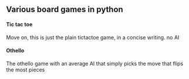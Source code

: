## Various board games in python
#### Tic tac toe
Move on, this is just the plain tictactoe game, in a concise writing. no AI

#### Othello
The othello game with an average AI that simply picks the move that flips the most pieces


